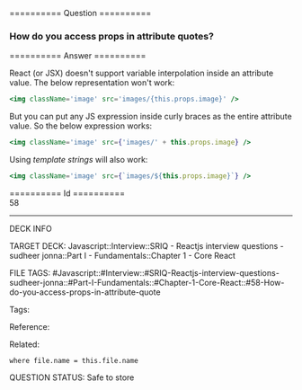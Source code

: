 ========== Question ==========  

### How do you access props in attribute quotes?  

========== Answer ==========  

React (or JSX) doesn't support variable interpolation inside an attribute value. The below representation won't work:

```jsx
<img className='image' src='images/{this.props.image}' />
```

But you can put any JS expression inside curly braces as the entire attribute value. So the below expression works:

```jsx
<img className='image' src={'images/' + this.props.image} />
```

Using _template strings_ will also work:

```jsx
<img className='image' src={`images/${this.props.image}`} />
```

========== Id ==========  
58

---

DECK INFO

TARGET DECK: Javascript::Interview::SRIQ - Reactjs interview questions - sudheer jonna::Part I - Fundamentals::Chapter 1 - Core React

FILE TAGS: #Javascript::#Interview::#SRIQ-Reactjs-interview-questions-sudheer-jonna::#Part-I-Fundamentals::#Chapter-1-Core-React::#58-How-do-you-access-props-in-attribute-quote

Tags:

Reference:

Related:

```dataview
where file.name = this.file.name
```
QUESTION STATUS: Safe to store
